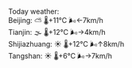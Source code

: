 Today weather:  
Beijing: ⛅️  🌡️+11°C 🌬️←7km/h  
Tianjin: 🌫  🌡️+12°C 🌬️→4km/h  
Shijiazhuang: ☀️   🌡️+12°C 🌬️↑8km/h  
Tangshan: ☀️   🌡️+6°C 🌬️→7km/h  
